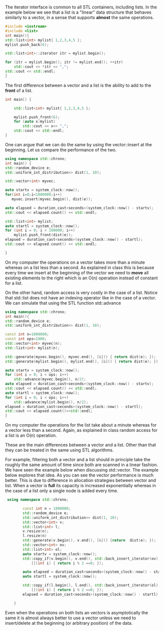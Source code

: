 The iterator interface is common to all STL containers, including lists. 
In the example below we see that a list is a "linear" data structure that behaves
similarly to a vector, in a sense that supports **almost** the same operations.

```cpp
#include <iostream>
#include <list>
int main(){
std::list<int> mylist{ 1,2,3,4,5 };
mylist.push_back(6);

std::list<int>::iterator itr = mylist.begin();

for (itr = mylist.begin(); itr != mylist.end(); ++itr)
    std::cout << *itr << ",";
std::cout << std::endl;
}
```
The first difference between a vector and a list is the ability to add to the **front**
of a list.
```cpp
int main() {

    std::list<int> mylist{ 1,2,3,4,5 };

    mylist.push_front(6);
    for (auto x:mylist)
        std::cout << x<< ",";
    std::cout << std::endl;
}
```

One can argue that we can do the same by using the vector::insert at the beginning. Let us
compare the performance of the two.
```cpp
using namespace std::chrono;
int main() {
std::random_device e;
std::uniform_int_distribution<> dist(1, 10);

std::vector<int> myvec;

auto startv = system_clock::now();
for(int i=0;i<1000000;i++)
   myvec.insert(myvec.begin(), dist(e));

auto elapsed = duration_cast<seconds>(system_clock::now() - startv);
std::cout << elapsed.count() << std::endl;

std::list<int> mylist;
auto startl = system_clock::now();
for (int i = 0; i < 100000; i++)
    mylist.push_front(dist(e));
elapsed = duration_cast<seconds>(system_clock::now() - startl);
std::cout << elapsed.count() << std::endl;

}
```
On my computer the operations on a vector takes more than a minute whereas on a list less than
a second. As explained in class this is because every time we insert at the beginning of the 
vector we need to **move** all existing elements to the right which is an O(n) operation 
instead of constant for a list.

On the other hand, random access is very costly in the case of a list. Notice that std::list
does not have an indexing operator like in the case of a vector. We can simulate that 
using the STL function std::advance

```cpp
using namespace std::chrono;
int main(){
std::random_device e;
std::uniform_int_distribution<> dist(1, 10);

const int n=1000000;
const int ops=1000;
std::vector<int> myvec(n);
std::list<int> mylist(n);

std::generate(myvec.begin(), myvec.end(), [&]() { return dist(e); });
std::generate(mylist.begin(), mylist.end(), [&]() { return dist(e); });

auto startv = system_clock::now();
for (int i = 0; i < ops; i++)
    std::advance(myvec.begin(), n/2);
auto elapsed = duration_cast<seconds>(system_clock::now() - startv);
std::cout << elapsed.count() << std::endl;
auto startl = system_clock::now();
for (int i = 0; i < ops; i++)
    std::advance(mylist.begin(), n/2);
elapsed = duration_cast<seconds>(system_clock::now() - startl);
std::cout << elapsed.count()<<std::endl;
}    
```
On my computer the operations for the list take about a minute whereas for a vector less than
a second. Again, as explained in class random access for a list is an O(n) operation.

These are the main differences between a vector and a list. Other than that they can be
treated in the same using STL algorithms.

For example, filtering both a vector and a list should in principle take the roughly the same amount of time  since both are scanned in a linear fashion. We have seen the example below when discussing std::vector. The example below explores that idea. As you can see the vector performance
is much better. This is due to difference in allocation strategies between vector and list.
When a vector is **full** its capacity is increased exponentially whereas in the case of a list
only a single node is added every time.

```cpp
 using namespace std::chrono;

        const int n = 1000000;
        std::random_device e;
        std::uniform_int_distribution<> dist(1, 10);
        std::vector<int> v;
        std::list<int> l;
        v.resize(n);
        l.resize(n)
        std::generate(v.begin(), v.end(), [&]() {return  dist(e); });
        std::vector<int> ov;
        std::list<int> ol;
        auto startv = system_clock::now();
        std::copy_if(v.begin(), v.end(), std::back_insert_iterator(ov),
            [](int i) { return i % 2 ==0; });

        auto elapsed = duration_cast<seconds>(system_clock::now() - startv);    
        auto startl = system_clock::now();

        std::copy_if(l.begin(), l.end(), std::back_insert_iterator(ol),
            [](int i) { return i % 2 ==0; });
        elapsed = duration_cast<seconds>(system_clock::now() - startl);    

    }

```

Even when  the operations on both lists an vectors is asymptotically the same it is almost 
always better to use a vector unless we need to insert/delete at the beginning (or arbitrary position) of the data.
